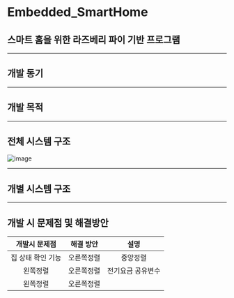 # Embedded_SmartHome
## 스마트 홈을 위한 라즈베리 파이 기반 프로그램

----
## 개발 동기

----
## 개발 목적


----
## 전체 시스템 구조
![image](https://user-images.githubusercontent.com/46674066/207764959-25c48553-5cac-4623-92a7-6d6fef7557cf.png)


----
## 개별 시스템 구조

----


## 개발 시 문제점 및 해결방안


|개발시 문제점|해결 방안|설명|
|:---:|:---:|:---:|
|집 상태 확인 기능|오른쪽정렬|중앙정렬|
|왼쪽정렬|오른쪽정렬|전기요금 공유변수|
|왼쪽정렬|오른쪽정렬||기능별 가중치를 적용하여 기능을 사용할 때 마다 요금이 가산되도록 함   이때, 전기요금에 대한 공유변수를 사용하여 쓰레드간에 값을 공유할 수 있도록 함|
